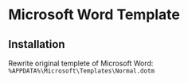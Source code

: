 # Microsoft Word Template

## Installation

Rewrite original templete of Microsoft Word:
`%APPDATA%\Microsoft\Templates\Normal.dotm`
